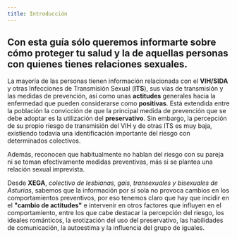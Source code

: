```yaml
---
title: Introducción
---
```


## Con esta guía sólo queremos informarte sobre cómo proteger tu salud y la de aquellas personas con quienes tienes relaciones sexuales.

La mayoría de las personas tienen información relacionada con el **VIH/SIDA** y otras Infecciones de Transmisión Sexual (**ITS**), sus vías de transmisión y las medidas de prevención, así como unas **actitudes** generales hacia la enfermedad que pueden considerarse como **positivas**. Está extendida entre la población la convicción de que la principal medida de prevención que se debe adoptar es la utilización del **preservativo**. Sin embargo, la percepción de su propio riesgo de transmisión del VIH y de otras ITS es muy baja, existiendo todavía una identificación importante del riesgo con determinados colectivos.

Además, reconocen que habitualmente no hablan del riesgo con su pareja ni se toman efectivamente medidas preventivas, más si se plantea una relación sexual imprevista.

Desde **XEGA**, _colectivo de lesbianas, gais, transexuales y bisexuales de Asturias_, sabemos que la información por sí sola no provoca cambios en los comportamientos preventivos, por eso tenemos claro que hay que incidir en el **"cambio de actitudes"** e intervenir en otros factores que influyen en el comportamiento, entre los que cabe destacar la percepción del riesgo, los ideales románticos, la erotización del uso del preservativo, las habilidades de comunicación, la autoestima y la influencia del grupo de iguales.